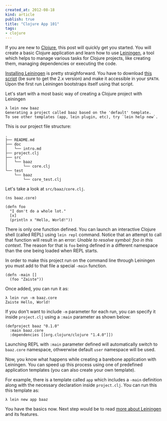 ```yaml
---
created_at: 2012-08-18
kind: article
publish: true
title: "Clojure App 101"
tags:
- clojure
---
```


If you are new to [Clojure][1], this post will quickly get you started.  You will create a
basic Clojure application and learn how to use [Leiningen][2], a tool which helps
to manage various tasks for Clojure projects, like creating them, managing
dependencies or executing the code.

[Installing Leiningen][3] is pretty straighforward. You have to download [this script][4]
(be sure to get the 2.x version) and make it accessible in your `$PATH`. Upon
the first run Leiningen bootstraps itself using that script.

Let's start with a most basic way of creating a Clojure project with Leiningen

```
λ lein new baaz
Generating a project called baaz based on the 'default' template.
To see other templates (app, lein plugin, etc), try `lein help new`.
```

This is our project file structure:

```
.
├── README.md
├── doc
│   └── intro.md
├── project.clj
├── src
│   └── baaz
│       └── core.clj
└── test
    └── baaz
        └── core_test.clj
```


Let's take a look at `src/baaz/core.clj`.

```
(ns baaz.core)

(defn foo
  "I don't do a whole lot."
  [x]
  (println x "Hello, World!"))
```

There is only one function defined. You can launch an interactive Clojure shell
(called REPL) using `lein repl` command. Notice that an attempt to call that
function will result in an error: *Unable to resolve symbol: foo in this context*.
The reason for that is `foo` being defined in a different namespace than the one being
loaded when REPL starts.

In order to make this project run on the command line through
Leiningen you must add to that file a special `-main` function.

```
(defn -main []
  (foo "Zaiste"))
```

Once added, you can run it as:

```
λ lein run -m baaz.core
Zaiste Hello, World!
```

If you don't want to include `-m` parameter for each run, you can
specify it inside `project.clj` using a `:main` parameter as shown below:

```
(defproject baaz "0.1.0"
  :main baaz.core
  :dependencies [[org.clojure/clojure "1.4.0"]])
```

Launching REPL with `:main` parameter defined will automatically switch to
`baaz.core` namespace, othwerwise default `user` namespace will be used.

Now, you know what happens while creating a barebone application with Leiningen.
You can speed up this process using one of predefined application templates
(you can also create your own template).

For example, there is a template called `app` which includes a `-main` definition
along with the necessary declaration inside `project.clj`. You can run this this
template as:

```
λ lein new app baaz
```

You have the basics now. Next step would be to read [more about Leiningen][5]
and its features.

[1]: http://clojure.org
[2]: http://github.com/technomancy/leiningen
[3]: https://github.com/technomancy/leiningen#installation
[4]: https://raw.github.com/technomancy/leiningen/preview/bin/lein
[5]: http://github.com/technomancy/leiningen/blob/master/doc/TUTORIAL.md
